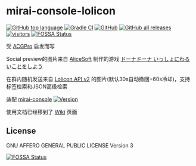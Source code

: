 # mirai-console-lolicon

[![GitHub top language](https://img.shields.io/github/languages/top/Samarium150/mirai-console-lolicon?style=flat)](https://kotlinlang.org/)
[![Gradle CI](https://github.com/Samarium150/mirai-console-lolicon/workflows/Gradle%20CI/badge.svg?branch=master)](https://github.com/Samarium150/mirai-console-lolicon/actions?query=workflow%3A%22Gradle+CI%22)
[![GitHub](https://img.shields.io/github/license/Samarium150/mirai-console-lolicon?style=flat)](https://github.com/Samarium150/mirai-console-lolicon/blob/master/LICENSE)
[![GitHub all releases](https://img.shields.io/github/downloads/Samarium150/mirai-console-lolicon/total)](https://github.com/Samarium150/mirai-console-lolicon/releases/latest)
[![visitors](https://visitor-badge.glitch.me/badge?page_id=Samarium150.mirai%2Dconsole%2Dlolicon)]()
[![FOSSA Status](https://app.fossa.com/api/projects/git%2Bgithub.com%2FSamarium150%2Fmirai-console-lolicon.svg?type=shield)](https://app.fossa.com/projects/git%2Bgithub.com%2FSamarium150%2Fmirai-console-lolicon?ref=badge_shield)

受 [ACGPro](https://github.com/ShrBox/ACGPro) 启发而写

Social preview的图片来自 [AliceSoft](https://www.alicesoft.com)
制作的游戏 [ドーナドーナ いっしょにわるいことをしよう](https://www.alicesoft.com/dohnadohna)

在群内随机发送来自 [Lolicon API v2](https://api.lolicon.app/#/setu) 的图片(默认30s自动撤回+60s冷却)，支持标签检索和JSON高级检索

适配 [mirai-console](https://github.com/mamoe/mirai-console) [![Version](https://img.shields.io/badge/version-2.14.0-blue)](https://github.com/mamoe/mirai/releases/tag/v2.14.0)

使用文档已经移到了 [Wiki](https://github.com/Samarium150/mirai-console-lolicon/wiki) 页面

## License

GNU AFFERO GENERAL PUBLIC LICENSE Version 3

[![FOSSA Status](https://app.fossa.com/api/projects/git%2Bgithub.com%2FSamarium150%2Fmirai-console-lolicon.svg?type=large)](https://app.fossa.com/projects/git%2Bgithub.com%2FSamarium150%2Fmirai-console-lolicon?ref=badge_large)

